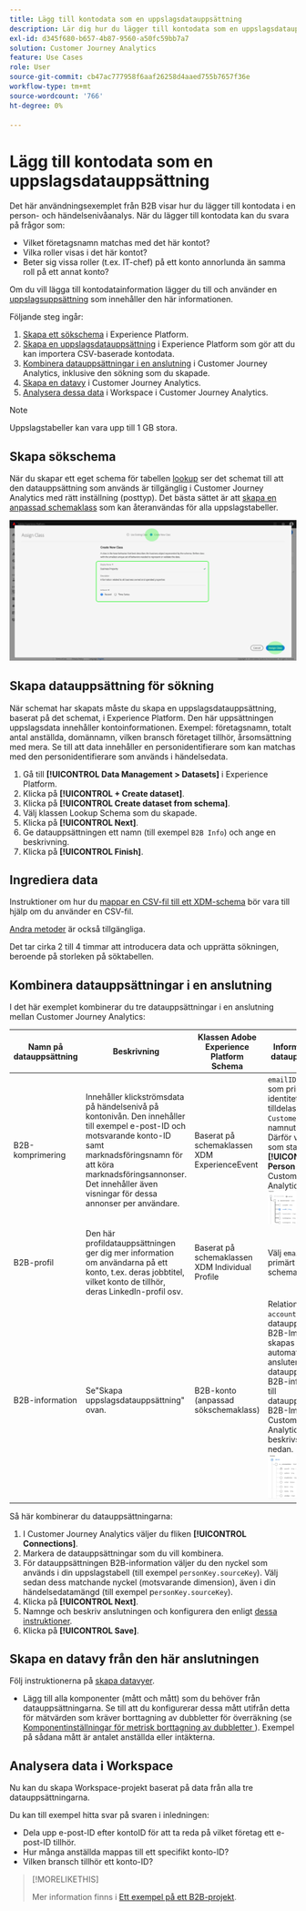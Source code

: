```yaml
---
title: Lägg till kontodata som en uppslagsdatauppsättning
description: Lär dig hur du lägger till kontodata som en uppslagsdatauppsättning i Customer Journey Analytics
exl-id: d345f680-b657-4b87-9560-a50fc59bb7a7
solution: Customer Journey Analytics
feature: Use Cases
role: User
source-git-commit: cb47ac777958f6aaf26258d4aaed755b7657f36e
workflow-type: tm+mt
source-wordcount: '766'
ht-degree: 0%

---
```


# Lägg till kontodata som en uppslagsdatauppsättning

Det här användningsexemplet från B2B visar hur du lägger till kontodata i en person- och händelsenivåanalys. När du lägger till kontodata kan du svara på frågor som:

* Vilket företagsnamn matchas med det här kontot?
* Vilka roller visas i det här kontot?
* Beter sig vissa roller (t.ex. IT-chef) på ett konto annorlunda än samma roll på ett annat konto?

Om du vill lägga till kontodatainformation lägger du till och använder en [uppslagsuppsättning](/help/technotes/glossary.md) som innehåller den här informationen.

Följande steg ingår:

1. [Skapa ett sökschema](#create-lookup-schema) i Experience Platform.
1. [Skapa en uppslagsdatauppsättning](#create-lookup-dataset) i Experience Platform som gör att du kan importera CSV-baserade kontodata.
1. [Kombinera datauppsättningar i en anslutning](#combine-datasets-in-a-connection) i Customer Journey Analytics, inklusive den sökning som du skapade.
1. [Skapa en datavy](#create-a-data-view-from-this-connection) i Customer Journey Analytics.
1. [Analysera dessa data](#analyze-the-data-in-workspace) i Workspace i Customer Journey Analytics.

>[!NOTE]
>
>Uppslagstabeller kan vara upp till 1 GB stora.
>

## Skapa sökschema

När du skapar ett eget schema för tabellen [lookup](/help/technotes/glossary.md) ser det schemat till att den datauppsättning som används är tillgänglig i Customer Journey Analytics med rätt inställning (posttyp). Det bästa sättet är att [skapa en anpassad schemaklass](https://experienceleague.adobe.com/en/docs/experience-platform/xdm/tutorials/create-schema-ui) som kan återanvändas för alla uppslagstabeller.

![Dialogrutan Skapa ny klass.](../assets/create-new-class.png)

## Skapa datauppsättning för sökning

När schemat har skapats måste du skapa en uppslagsdatauppsättning, baserat på det schemat, i Experience Platform. Den här uppsättningen uppslagsdata innehåller kontoinformationen. Exempel: företagsnamn, totalt antal anställda, domännamn, vilken bransch företaget tillhör, årsomsättning med mera. Se till att data innehåller en personidentifierare som kan matchas med den personidentifierare som används i händelsedata.

1. Gå till **[!UICONTROL Data Management > Datasets]** i Experience Platform.
1. Klicka på **[!UICONTROL + Create dataset]**.
1. Klicka på **[!UICONTROL Create dataset from schema]**.
1. Välj klassen Lookup Schema som du skapade.
1. Klicka på **[!UICONTROL Next]**.
1. Ge datauppsättningen ett namn (till exempel `B2B Info`) och ange en beskrivning.
1. Klicka på **[!UICONTROL Finish]**.

## Ingrediera data

Instruktioner om hur du [mappar en CSV-fil till ett XDM-schema](https://experienceleague.adobe.com/en/docs/experience-platform/ingestion/tutorials/map-csv/existing-schema) bör vara till hjälp om du använder en CSV-fil.

[Andra metoder](https://experienceleague.adobe.com/en/docs/experience-platform/ingestion/home) är också tillgängliga.

Det tar cirka 2 till 4 timmar att introducera data och upprätta sökningen, beroende på storleken på söktabellen.

## Kombinera datauppsättningar i en anslutning

I det här exemplet kombinerar du tre datauppsättningar i en anslutning mellan Customer Journey Analytics:

| Namn på datauppsättning | Beskrivning | Klassen Adobe Experience Platform Schema | Information om datauppsättning |
| --- | --- | --- | --- |
| B2B-komprimering | Innehåller klickströmsdata på händelsenivå på kontonivån. Den innehåller till exempel e-post-ID och motsvarande konto-ID samt marknadsföringsnamn för att köra marknadsföringsannonser. Det innehåller även visningar för dessa annonser per användare. | Baserat på schemaklassen XDM ExperienceEvent | `emailID` används som primär identitet och tilldelas ett `Customer ID`-namnutrymme. Därför visas den som standard **[!UICONTROL Person ID]** i Customer Journey Analytics. ![Impressions](../assets/impressions-mixins.png) |
| B2B-profil | Den här profildatauppsättningen ger dig mer information om användarna på ett konto, t.ex. deras jobbtitel, vilket konto de tillhör, deras LinkedIn-profil osv. | Baserat på schemaklassen XDM Individual Profile | Välj `emailID` som primärt ID i det här schemat. |
| B2B-information | Se&quot;Skapa uppslagsdatauppsättning&quot; ovan. | B2B-konto (anpassad sökschemaklass) | Relationen mellan `accountID` och datauppsättningen B2B-Impressions skapas automatiskt när du ansluter datauppsättningen B2B-information till datauppsättningen B2B-Impression i Customer Journey Analytics, vilket beskrivs i stegen nedan. ![Uppslag](../assets/lookup-mixins.png) |

Så här kombinerar du datauppsättningarna:

1. I Customer Journey Analytics väljer du fliken **[!UICONTROL Connections]**.
1. Markera de datauppsättningar som du vill kombinera.
1. För datauppsättningen B2B-information väljer du den nyckel som används i din uppslagstabell (till exempel `personKey.sourceKey`). Välj sedan dess matchande nyckel (motsvarande dimension), även i din händelsedatamängd (till exempel p`ersonKey.sourceKey`).
1. Klicka på **[!UICONTROL Next]**.
1. Namnge och beskriv anslutningen och konfigurera den enligt [dessa instruktioner](/help/connections/create-connection.md).
1. Klicka på **[!UICONTROL Save]**.

## Skapa en datavy från den här anslutningen

Följ instruktionerna på [skapa datavyer](/help/data-views/create-dataview.md).

* Lägg till alla komponenter (mått och mått) som du behöver från datauppsättningarna. Se till att du konfigurerar dessa mått utifrån detta för mätvärden som kräver borttagning av dubbletter för överräkning (se [Komponentinställningar för metrisk borttagning av dubbletter ](/help/data-views/component-settings/metric-deduplication.md)). Exempel på sådana mått är antalet anställda eller intäkterna.

## Analysera data i Workspace

Nu kan du skapa Workspace-projekt baserat på data från alla tre datauppsättningarna.

Du kan till exempel hitta svar på svaren i inledningen:

* Dela upp e-post-ID efter kontoID för att ta reda på vilket företag ett e-post-ID tillhör.
* Hur många anställda mappas till ett specifikt konto-ID?
* Vilken bransch tillhör ett konto-ID?

>[!MORELIKETHIS]
>
>Mer information finns i [Ett exempel på ett B2B-projekt](example.md).

